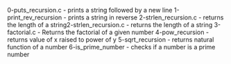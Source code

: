 0-puts_recursion.c - prints a string followed by a new line
1-print_rev_recursion - prints a string in reverse
2-strlen_recursion.c - returns the length of a string2-strlen_recursion.c - returns the length of a string
3-factorial.c - Returns the factorial of a given number
4-pow_recursion - returns value of x raised to power of y
5-sqrt_recursion - returns natural function of a number
6-is_prime_number - checks if a number is a prime number
